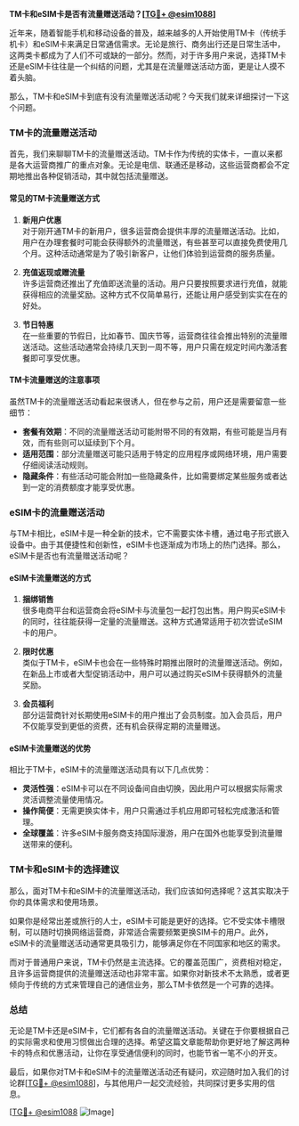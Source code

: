 **TM卡和eSIM卡是否有流量赠送活动？[[TG💪+ @esim1088](https://t.me/s/esim1088)]**

近年来，随着智能手机和移动设备的普及，越来越多的人开始使用TM卡（传统手机卡）和eSIM卡来满足日常通信需求。无论是旅行、商务出行还是日常生活中，这两类卡都成为了人们不可或缺的一部分。然而，对于许多用户来说，选择TM卡还是eSIM卡往往是一个纠结的问题，尤其是在流量赠送活动方面，更是让人摸不着头脑。

那么，TM卡和eSIM卡到底有没有流量赠送活动呢？今天我们就来详细探讨一下这个问题。

### TM卡的流量赠送活动

首先，我们来聊聊TM卡的流量赠送活动。TM卡作为传统的实体卡，一直以来都是各大运营商推广的重点对象。无论是电信、联通还是移动，这些运营商都会不定期地推出各种促销活动，其中就包括流量赠送。

#### 常见的TM卡流量赠送方式

1. **新用户优惠**  
   对于刚开通TM卡的新用户，很多运营商会提供丰厚的流量赠送活动。比如，用户在办理套餐时可能会获得额外的流量赠送，有些甚至可以直接免费使用几个月。这种活动通常是为了吸引新客户，让他们体验到运营商的服务质量。

2. **充值返现或赠流量**  
   许多运营商还推出了充值即送流量的活动。用户只要按照要求进行充值，就能获得相应的流量奖励。这种方式不仅简单易行，还能让用户感受到实实在在的好处。

3. **节日特惠**  
   在一些重要的节假日，比如春节、国庆节等，运营商往往会推出特别的流量赠送活动。这些活动通常会持续几天到一周不等，用户只需在规定时间内激活套餐即可享受优惠。

#### TM卡流量赠送的注意事项

虽然TM卡的流量赠送活动看起来很诱人，但在参与之前，用户还是需要留意一些细节：

- **套餐有效期**：不同的流量赠送活动可能附带不同的有效期，有些可能是当月有效，而有些则可以延续到下个月。
- **适用范围**：部分流量赠送可能只适用于特定的应用程序或网络环境，用户需要仔细阅读活动规则。
- **隐藏条件**：有些活动可能会附加一些隐藏条件，比如需要绑定某些服务或者达到一定的消费额度才能享受优惠。

### eSIM卡的流量赠送活动

与TM卡相比，eSIM卡是一种全新的技术，它不需要实体卡槽，通过电子形式嵌入设备中。由于其便捷性和创新性，eSIM卡也逐渐成为市场上的热门选择。那么，eSIM卡是否也有流量赠送活动呢？

#### eSIM卡流量赠送的方式

1. **捆绑销售**  
   很多电商平台和运营商会将eSIM卡与流量包一起打包出售。用户购买eSIM卡的同时，往往能获得一定量的流量赠送。这种方式通常适用于初次尝试eSIM卡的用户。

2. **限时优惠**  
   类似于TM卡，eSIM卡也会在一些特殊时期推出限时的流量赠送活动。例如，在新品上市或者大型促销活动中，用户可以通过购买eSIM卡获得额外的流量奖励。

3. **会员福利**  
   部分运营商针对长期使用eSIM卡的用户推出了会员制度。加入会员后，用户不仅能享受到更低的资费，还有机会获得定期的流量赠送。

#### eSIM卡流量赠送的优势

相比于TM卡，eSIM卡的流量赠送活动具有以下几点优势：

- **灵活性强**：eSIM卡可以在不同设备间自由切换，因此用户可以根据实际需求灵活调整流量使用情况。
- **操作简便**：无需更换实体卡，用户只需通过手机应用即可轻松完成激活和管理。
- **全球覆盖**：许多eSIM卡服务商支持国际漫游，用户在国外也能享受到流量赠送带来的便利。

### TM卡和eSIM卡的选择建议

那么，面对TM卡和eSIM卡的流量赠送活动，我们应该如何选择呢？这其实取决于你的具体需求和使用场景。

如果你是经常出差或旅行的人士，eSIM卡可能是更好的选择。它不受实体卡槽限制，可以随时切换网络运营商，非常适合需要频繁更换SIM卡的用户。此外，eSIM卡的流量赠送活动通常更具吸引力，能够满足你在不同国家和地区的需求。

而对于普通用户来说，TM卡仍然是主流选择。它的覆盖范围广，资费相对稳定，且许多运营商提供的流量赠送活动也非常丰富。如果你对新技术不太熟悉，或者更倾向于传统的方式来管理自己的通信业务，那么TM卡依然是一个可靠的选择。

### 总结

无论是TM卡还是eSIM卡，它们都有各自的流量赠送活动。关键在于你要根据自己的实际需求和使用习惯做出合理的选择。希望这篇文章能帮助你更好地了解这两种卡的特点和优惠活动，让你在享受通信便利的同时，也能节省一笔不小的开支。

最后，如果你对TM卡和eSIM卡的流量赠送活动还有疑问，欢迎随时加入我们的讨论群[[TG💪+ @esim1088](https://t.me/s/esim1088)]，与其他用户一起交流经验，共同探讨更多实用的信息。

[[TG💪+ @esim1088](https://t.me/s/esim1088) ![Image](https://i.postimg.cc/4NQfJmqS/Snipaste-2025-05-13-00-14-12.png)]